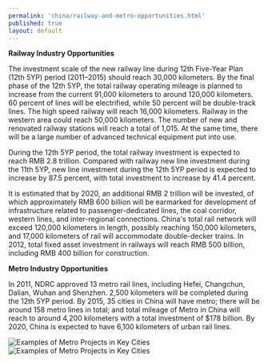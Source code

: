 ```yaml
---
permalink: 'china/railway-and-metro-opportunities.html'
published: true
layout: default
---
```

**Railway Industry Opportunities**

The investment scale of the new railway line during 12th Five-Year Plan (12th 5YP) period (2011–2015) should reach 30,000 kilometers. By the final phase of the 12th 5YP, the total railway operating mileage is planned to increase from the current 91,000 kilometers to around 120,000 kilometers. 60 percent of lines will be electrified, while 50 percent will be double-track lines. The high speed railway will reach 16,000 kilometers. Railway in the western area could reach 50,000 kilometers. The number of new and renovated railway stations will reach a total of 1,015. At the same time, there will be a large number of advanced technical equipment put into use.

During the 12th 5YP period, the total railway investment is expected to reach RMB 2.8 trillion. Compared with railway new line investment during the 11th 5YP, new line investment during the 12th 5YP period is expected to increase by 87.5 percent, with total investment to increase by 41.4 percent.

It is estimated that by 2020, an additional RMB 2 trillion will be invested, of which approximately RMB 600 billion will be earmarked for development of infrastructure related to passenger-dedicated lines, the coal corridor, western lines, and inter-regional connections. China's total rail network will exceed 120,000 kilometers in length, possibly reaching 150,000 kilometers, and 17,000 kilometers of rail will accommodate double-decker trains. In 2012, total fixed asset investment in railways will reach RMB 500 billion, including RMB 400 billion for construction.  


**Metro Industry Opportunities**

In 2011, NDRC approved 13 metro rail lines, including Hefei, Changchun, Dalian, Wuhan and Shenzhen. 2,500 kilometers will be completed during the 12th 5YP period. By 2015, 35 cities in China will have metro; there will be around 158 metro lines in total; and total mileage of Metro in China will reach to around 4,200 kilometers with a total investment of $178 billion. By 2020, China is expected to have 6,100 kilometers of urban rail lines.

![Examples of Metro Projects in Key Cities](../images/chap4-railway-opportunities1.png)
![Examples of Metro Projects in Key Cities](../images/chap4-railway-opportunities2.png)
